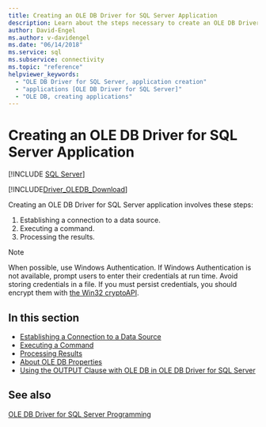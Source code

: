 ```yaml
---
title: Creating an OLE DB Driver for SQL Server Application
description: Learn about the steps necessary to create an OLE DB Driver for SQL Server application and find other resources.
author: David-Engel
ms.author: v-davidengel
ms.date: "06/14/2018"
ms.service: sql
ms.subservice: connectivity
ms.topic: "reference"
helpviewer_keywords:
  - "OLE DB Driver for SQL Server, application creation"
  - "applications [OLE DB Driver for SQL Server]"
  - "OLE DB, creating applications"
---
```

# Creating an OLE DB Driver for SQL Server Application

[!INCLUDE [SQL Server](../../../includes/applies-to-version/sql-asdb-asdbmi-asa-pdw.md)]

[!INCLUDE[Driver_OLEDB_Download](../../../includes/driver_oledb_download.md)]

  Creating an OLE DB Driver for SQL Server application involves these steps:

1. Establishing a connection to a data source.
2. Executing a command.
3. Processing the results.

> [!NOTE]
> When possible, use Windows Authentication. If Windows Authentication is not available, prompt users to enter their credentials at run time. Avoid storing credentials in a file. If you must persist credentials, you should encrypt them with [the Win32 cryptoAPI](/windows/win32/seccng/cng-portal).

## In this section

- [Establishing a Connection to a Data Source](establishing-a-connection-to-a-data-source.md)
- [Executing a Command](executing-a-command.md)
- [Processing Results](processing-results.md)
- [About OLE DB Properties](about-ole-db-properties.md)
- [Using the OUTPUT Clause with OLE DB in OLE DB Driver for SQL Server](using-the-output-clause-with-ole-db-in-oledb-driver-for-sql-server.md)

## See also

[OLE DB Driver for SQL Server Programming](../ole-db/oledb-driver-for-sql-server-programming.md)
